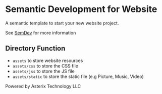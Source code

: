 # Semantic Development for Website
A semantic template to start your new website project.

See [SemDev]() for more information

## Directory Function
- ```assets``` to store website resources
- ```assets/css``` to store the CSS file
- ```assets/jss``` to store the JS file
- ```assets/static``` to store the static file (e.g Picture, Music, Video)

Powered by Asterix Technology LLC 
